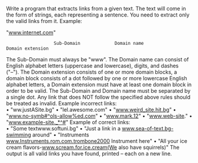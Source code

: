 Write a program that extracts links from a given text. The text will come in the form of strings, each representing a sentence. You need to extract only the valid links from it. Example:

"www.internet.com"

                      Sub-Domain			 Domain name		        Domain extension
The Sub-Domain must always be "www". The Domain name can consist of English alphabet letters (uppercase and lowercase), digits, and dashes ("–"). The Domain extension consists of one or more domain blocks, a domain block consists of a dot followed by one or more lowercase English alphabet letters, a Domain extension must have at least one domain block in order to be valid. The Sub-Domain and Domain name must be separated by a single dot. Any link that does NOT follow the specified above rules should be treated as invalid.
Example incorrect links:  
•	"ww.justASite.bg"
•	"lel.awesome.com"
•	"www.weird_site.hit.bg"
•	"www.no-symb#^ols-allow%ed.com"
•	"www.mark.12"
•	"www.web-site."
•	"www.example-site._*^#"
Example of correct links:  
•	"Some textwww.softuni.bg"
•	"Just a link in a www.sea-of-text.bg-swimming around"
•	"Instruments www.Instruments.rom.com.trombone2000 Instrument here"
•	"All your ice cream flavors-www.scream.for.ice.cream(We  also have squirrels)"
 The output is all valid links you have found, printed – each on a new line.
